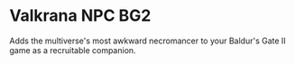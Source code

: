 # Valkrana NPC BG2
 Adds the multiverse's most awkward necromancer to your Baldur's Gate II game as a recruitable companion.
